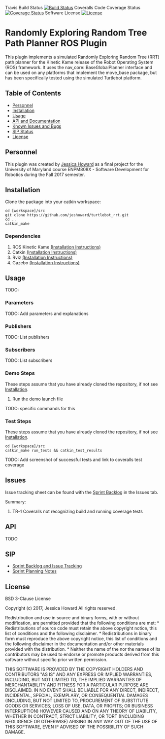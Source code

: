 Travis Build Status [![Build Status](https://travis-ci.org/jeshoward/turtlebot_rrt.svg?branch=master)](https://travis-ci.org/jeshoward/turtlebot_rrt) 
Coveralls Code Coverage Status [![Coverage Status](https://coveralls.io/repos/github/jeshoward/turtlebot_rrt/badge.svg?branch=master)](https://coveralls.io/github/jeshoward/turtlebot_rrt?branch=master)
Software License [![License](https://img.shields.io/badge/License-BSD%203--Clause-blue.svg)](https://opensource.org/licenses/BSD-3-Clause)

# Randomly Exploring Random Tree Path Planner ROS Plugin
This plugin implements a simulated Randomly Exploring Random Tree (RRT) path planner for the Kinetic Kame release of the Robot Operating System (ROS) framework. It uses the nav_core::BaseGlobalPlanner interface and can be used on any platforms that implement the move_base package, but has been specifically tested using the simulated Turtlebot platform.

## Table of Contents
- [Personnel](#personnel)
- [Installation](#installation)
- [Usage](#usage)
- [API and Documentation](#api)
- [Known Issues and Bugs](#issues)
- [SIP Status](#sip)
- [License](#license)

## Personnel
This plugin was created by [Jessica Howard](jmhoward@umd.edu) as a final project for the University of Maryland course ENPM808X - Software Development for Robotics during the Fall 2017 semester.

## Installation
Clone the package into your catkin workspace:
```
cd [workspace]/src
git clone https://github.com/jeshoward/turtlebot_rrt.git
cd ..
catkin_make
```

### Dependencies
1. ROS Kinetic Kame [(Installation Instructions)](docs/README_DEPENDENCIES.md#ros)
2. Catkin [(Installation Instructions)](docs/README_DEPENDENCIES.md#catkin)
3. Rviz [(Installation Instructions)](/docs/README_DEPENDENCIES.md#rviz)
4. Gazebo [(Installation Instructions)](/docs/README_DEPENDENCIES.dm#gazebo)

## Usage
TODO: 

### Parameters
TODO: Add parameters and explanations

### Publishers
TODO: List publishers

### Subscribers
TODO: List subscribers

### Demo Steps
These steps assume that you have already cloned the repository, if not see [Installation](#installation).

1. Run the demo launch file 

TODO: specific commands for this

### Test Steps
These steps assume that you have already cloned the repository, if not see [Installation](#installation).

```
cd [workspace]/src
catkin_make run_tests && catkin_test_results
```
TODO: Add screenshot of successful tests and link to coveralls test coverage

## Issues
Issue tracking sheet can be found with the [Sprint Backlog](https://docs.google.com/spreadsheets/d/11MImRGM0dvr5bSlyq22xXTaM7s8ReXDSpWUyN7IlM3k/edit?usp=sharing) in the Issues tab.

Summary:
1. TR-1 Coveralls not recognizing build and running coverage tests

## API
TODO

## SIP
- [Sprint Backlog and Issue Tracking](https://docs.google.com/spreadsheets/d/11MImRGM0dvr5bSlyq22xXTaM7s8ReXDSpWUyN7IlM3k/edit?usp=sharing)
- [Sprint Planning Notes](https://docs.google.com/document/d/175Ea56UEoEn6o_A4oEjhvzU04l2S9aK262BWnC1AG4U/edit?usp=sharing)

## License
BSD 3-Clause License

Copyright (c) 2017, Jessica Howard
All rights reserved.

Redistribution and use in source and binary forms, with or without
modification, are permitted provided that the following conditions are met:
    * Redistributions of source code must retain the above copyright
      notice, this list of conditions and the following disclaimer.
    * Redistributions in binary form must reproduce the above copyright
      notice, this list of conditions and the following disclaimer in the
      documentation and/or other materials provided with the distribution.
    * Neither the name of the <organization> nor the
      names of its contributors may be used to endorse or promote products
      derived from this software without specific prior written permission.

THIS SOFTWARE IS PROVIDED BY THE COPYRIGHT HOLDERS AND CONTRIBUTORS "AS IS" AND
ANY EXPRESS OR IMPLIED WARRANTIES, INCLUDING, BUT NOT LIMITED TO, THE IMPLIED
WARRANTIES OF MERCHANTABILITY AND FITNESS FOR A PARTICULAR PURPOSE ARE
DISCLAIMED. IN NO EVENT SHALL <COPYRIGHT HOLDER> BE LIABLE FOR ANY
DIRECT, INDIRECT, INCIDENTAL, SPECIAL, EXEMPLARY, OR CONSEQUENTIAL DAMAGES
(INCLUDING, BUT NOT LIMITED TO, PROCUREMENT OF SUBSTITUTE GOODS OR SERVICES;
LOSS OF USE, DATA, OR PROFITS; OR BUSINESS INTERRUPTION) HOWEVER CAUSED AND
ON ANY THEORY OF LIABILITY, WHETHER IN CONTRACT, STRICT LIABILITY, OR TORT
(INCLUDING NEGLIGENCE OR OTHERWISE) ARISING IN ANY WAY OUT OF THE USE OF THIS
SOFTWARE, EVEN IF ADVISED OF THE POSSIBILITY OF SUCH DAMAGE.
